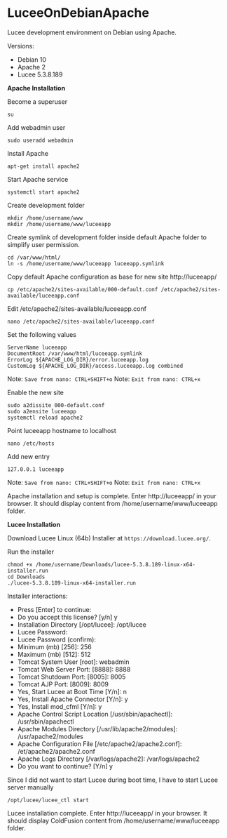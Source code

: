 # LuceeOnDebianApache
Lucee development environment on Debian using Apache.

Versions:
- Debian 10
- Apache 2
- Lucee 5.3.8.189

**Apache Installation**

Become a superuser
```
su
```

Add webadmin user
```
sudo useradd webadmin
```

Install Apache
```
apt-get install apache2
```

Start Apache service
```
systemctl start apache2
```

Create development folder
```
mkdir /home/username/www
mkdir /home/username/www/luceeapp
```

Create symlink of development folder inside default Apache folder to simplify user permission.
```
cd /var/www/html/
ln -s /home/username/www/luceeapp luceeapp.symlink
```

Copy default Apache configuration as base for new site http://luceeapp/
```
cp /etc/apache2/sites-available/000-default.conf /etc/apache2/sites-available/luceeapp.conf
```

Edit /etc/apache2/sites-available/luceeapp.conf
```
nano /etc/apache2/sites-available/luceeapp.conf
```

Set the following values
```
ServerName luceeapp
DocumentRoot /var/www/html/luceeapp.symlink
ErrorLog ${APACHE_LOG_DIR}/error.luceeapp.log
CustomLog ${APACHE_LOG_DIR}/access.luceeapp.log combined
```
Note: `Save from nano: CTRL+SHIFT+o`
Note: `Exit from nano: CTRL+x`

Enable the new site
```
sudo a2dissite 000-default.conf
sudo a2ensite luceeapp
systemctl reload apache2
```

Point luceeapp hostname to localhost
```
nano /etc/hosts
```
Add new entry
```
127.0.0.1 luceeapp
```
Note: `Save from nano: CTRL+SHIFT+o`
Note: `Exit from nano: CTRL+x`

Apache installation and setup is complete. Enter http://luceeapp/ in your browser. It should display content from /home/username/www/luceeapp folder.

**Lucee Installation**

Download Lucee Linux (64b) Installer at `https://download.lucee.org/`.

Run the installer
```
chmod +x /home/username/Downloads/lucee-5.3.8.189-linux-x64-installer.run
cd Downloads
./lucee-5.3.8.189-linux-x64-installer.run
```

Installer interactions:
- Press [Enter] to continue:
- Do you accept this license? [y/n] y
- Installation Directory [/opt/lucee]: /opt/lucee
- Lucee Password:
- Lucee Password (confirm):
- Minimum (mb) [256]: 256
- Maximum (mb) [512]: 512
- Tomcat System User [root]: webadmin
- Tomcat Web Server Port: [8888]: 8888
- Tomcat Shutdown Port: [8005]: 8005
- Tomcat AJP Port: [8009]: 8009
- Yes, Start Lucee at Boot Time [Y/n]: n
- Yes, Install Apache Connector [Y/n]: y
- Yes, Install mod_cfml [Y/n]: y
- Apache Control Script Location [/usr/sbin/apachectl]: /usr/sbin/apachectl
- Apache Modules Directory [/usr/lib/apache2/modules]: /usr/apache2/modules
- Apache Configuration File [/etc/apache2/apache2.conf]: /et/apache2/apache2.conf
- Apache Logs Directory [/var/logs/apache2]: /var/logs/apache2
- Do you want to continue? [Y/n] y

Since I did not want to start Lucee during boot time, I have to start Lucee server manually
```
/opt/lucee/lucee_ctl start
```

Lucee installation complete. Enter http://luceeapp/ in your browser. It should display ColdFusion content from /home/username/www/luceeapp folder.
